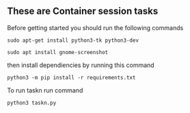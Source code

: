 ## These are Container session tasks

Before getting started you should run the following commands
```
sudo apt-get install python3-tk python3-dev
```
```
sudo apt install gnome-screenshot
```
then install dependiencies by running this command 
```
python3 -m pip install -r requirements.txt
```

To run taskn run command 
```
python3 taskn.py
```

